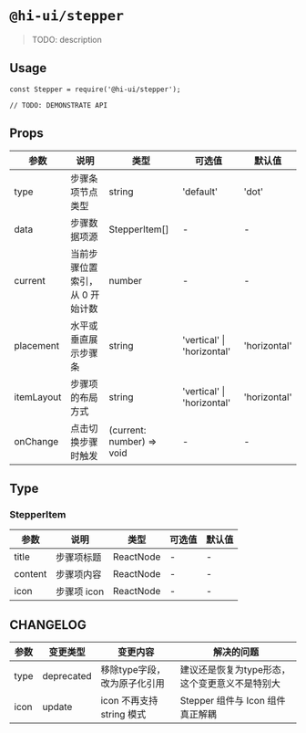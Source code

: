 # `@hi-ui/stepper`

> TODO: description

## Usage

```
const Stepper = require('@hi-ui/stepper');

// TODO: DEMONSTRATE API
```

## Props

| 参数       | 说明                            | 类型                      | 可选值                     | 默认值       |
| ---------- | ------------------------------- | ------------------------- | -------------------------- | ------------ |
| type       | 步骤条项节点类型                    | string               | 'default' | 'dot'                        | 'default'            |
| data       | 步骤数据项源                    | StepperItem[]                | -                          | -            |
| current    | 当前步骤位置索引，从 0 开始计数 | number                    | -                          | -            |
| placement  | 水平或垂直展示步骤条            | string                    | 'vertical' \| 'horizontal' | 'horizontal' |
| itemLayout | 步骤项的布局方式                | string                    | 'vertical' \| 'horizontal' | 'horizontal'   |
| onChange   | 点击切换步骤时触发              | (current: number) => void | -                          | -            |

## Type

### StepperItem

| 参数    | 说明                                              | 类型                | 可选值 | 默认值 |
| ------- | ------------------------------------------------- | ------------------- | ------ | ------ |
| title   | 步骤项标题                                        |  ReactNode | -      | -      |
| content | 步骤项内容                                        |  ReactNode | -      | -      |
| icon    | 步骤项 icon |  ReactNode | -      | -      |

## CHANGELOG

| 参数         | 变更类型                        | 变更内容                                                                       | 解决的问题                   |
| ------------ | ------------------------------- | ------------------------------------------------------------------------------ | ---------------------------- |
| type        | deprecated                          | 移除type字段，改为原子化引用 | 建议还是恢复为type形态，这个变更意义不是特别大           |
| icon        | update                          | icon 不再支持 string 模式 | Stepper 组件与 Icon 组件真正解耦          |
